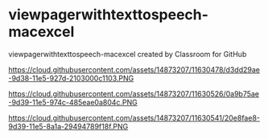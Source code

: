 # viewpagerwithtexttospeech-macexcel
viewpagerwithtexttospeech-macexcel created by Classroom for GitHub

https://cloud.githubusercontent.com/assets/14873207/11630478/d3dd29ae-9d38-11e5-927d-2103000c1103.PNG

https://cloud.githubusercontent.com/assets/14873207/11630526/0a9b75ae-9d39-11e5-974c-485eae0a804c.PNG

https://cloud.githubusercontent.com/assets/14873207/11630541/20e8fae8-9d39-11e5-8a1a-29494789f18f.PNG
